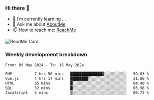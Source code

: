 ### Hi there 👋

- 🌱 I’m currently learning ...
- 💬 Ask me about [AboutMe](https://www.itzcy.com/about)
- 📫 How to reach me: [ReachMe](https://www.itzcy.com/about)

![ReadMe Card](https://github-readme-stats-ten-gilt.vercel.app/api?username=SuperChenYun&show_icons=true&title_color=fff&icon_color=79ff97&text_color=9f9f9f&bg_color=151515&hide_border=true)

### Weekly development breakdown
<!--START_SECTION:waka-->

```txt
From: 09 May 2024 - To: 16 May 2024

PHP          7 hrs 56 mins   ██████████████▓░░░░░░░░░░   59.03 %
Vue.js       4 hrs 17 mins   ████████░░░░░░░░░░░░░░░░░   31.86 %
HTML         35 mins         █░░░░░░░░░░░░░░░░░░░░░░░░   04.40 %
SQL          32 mins         █░░░░░░░░░░░░░░░░░░░░░░░░   03.98 %
JavaScript   5 mins          ▒░░░░░░░░░░░░░░░░░░░░░░░░   00.73 %
```

<!--END_SECTION:waka-->
